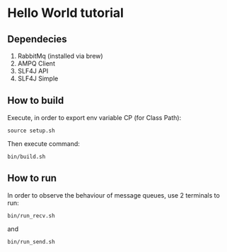 # Hello World tutorial

## Dependecies

1. RabbitMq (installed via brew)
2. AMPQ Client
3. SLF4J API
4. SLF4J Simple


## How to build

Execute, in order to export env variable CP (for Class Path):
```
source setup.sh
```

Then execute command:
```
bin/build.sh
```

## How to run

In order to observe the behaviour of message queues, use 2 terminals to run:
```
bin/run_recv.sh
```
and
```
bin/run_send.sh
```
